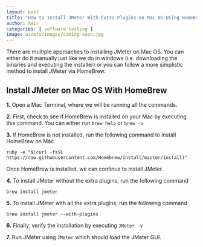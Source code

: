 ```yaml
---
layout: post
title: "How to Install JMeter With Extra Plugins on Mac OS Using HomeBrew"
author: Amir
categories: [ software testing ]
image: assets/images/coming-soon.jpg
---
```


There are multiple approaches to installing JMeter on Mac OS. You can either do it manually just like we do in windows (i.e. downloading the binaries and executing the installer) or you can follow a more simplistic method to install JMeter via HomeBrew.

## Install JMeter on Mac OS With HomeBrew

**1.** Open a Mac Terminal, where we will be running all the commands.

**2.** First, check to see if HomeBrew is installed on your Mac by executing this command. You can either run `brew help` or `brew -v`

**3.** If HomeBrew is not installed, run the following command to install HomeBrew on Mac

    ruby -e "$(curl -fsSL https://raw.githubusercontent.com/Homebrew/install/master/install)"

Once HomeBrew is installed, we can continue to install JMeter.

**4.** To install JMeter without the extra plugins, run the following command

    brew install jmeter

**5.** To install JMeter with all the extra plugins, run the following command

    brew install jmeter --with-plugins

**6.** Finally, verify the installation by executing `JMeter -v`

**7.** Run JMeter using `JMeter` which should load the JMeter GUI.